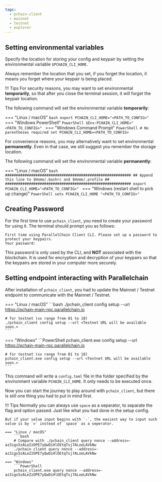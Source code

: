 ```yaml
---
tags:
  - pchain-client
  - mainnet
  - testnet
  - explorer
---
```


## Setting environmental variables

Specify the location for storing your config and keypair by setting the environmental variable `$PCHAIN_CLI_HOME`.

Always remember the location that you set, if you forget the location, it means you forget where your keypair is being placed.

!!! Tips
    For security reasons, you may want to set environmental **temporarily**, so that after you close the terminal session, it will forget the keypair location.

The following command will set the environmental variable **temporarily**:

=== "Linux / macOS"
    ```bash
    export PCHAIN_CLI_HOME="<PATH_TO_CONFIG>"
    ```
=== "Windows PowerShell"
    ```PowerShell
    $Env:PCHAIN_CLI_HOME="<PATH_TO_CONFIG>"
    ```
=== "Windows Command Prompt"
    ```PowerShell
    # No parentheses required
    set PCHAIN_CLI_HOME=<PATH_TO_CONFIG>
    ```

For convenience reasons, you may alternatively want to set environmental **permanently**. Even in that case, we still suggest you remember the storage location.

The following command will set the environmental variable **permanently**:

=== "Linux / macOS"
    ```bash
    ##########################################################
    ## Append this line to $Home/.bashrc and $Home/.profile ##
    ##########################################################
    export PCHAIN_CLI_HOME="<PATH_TO_CONFIG>"
    ```
=== "Windows (restart shell to pick up change)"
    ```PowerShell
    setx PCHAIN_CLI_HOME "<PATH_TO_CONFIG>"
    ```

## Creating Password

For the first time to use `pchain_client`, you need to create your password for using it. The terminal should prompt you as follows:

```text
First time using ParallelChain Client CLI. Please set up a password to protect your keypairs.
Your password: 
```

This password is only used by the CLI, and **NOT** associated with the blockchain. It is used for encryption and decryption of your keypairs so that the keypairs are stored in your computer more securely.

## Setting endpoint interacting with Parallelchain

After installation of `pchain_client`, you had to update the Mainnet / Testnet endpoint to communicate with the Mainnet / Testnet. 

=== "Linux / macOS"
    ```bash
    ./pchain_client config setup --url https://pchain-main-rpc.parallelchain.io

    # for testnet (xx range from 01 to 10)
    ./pchain_client config setup --url <Testnet URL will be available soon.>
    ```
=== "Windows"
    ```PowerShell
    pchain_client.exe config setup --url https://pchain-main-rpc.parallelchain.io

    # for testnet (xx range from 01 to 10)
    pchain_client.exe config setup --url <Testnet URL will be available soon.>
    ```

This command will write a `config.toml` file in the folder specified by the environment variable `PCHAIN_CLI_HOME`. It only needs to be executed once.

Now you can start the journey to play around with `pchain_client`, but there is still one thing you had to put in mind first.

!!! Tips
    Normally you can always use `space` as a separator, to separate the flag and option passed. Just like what you had done in the setup config.

    But if your value input begins with `-`, the easiest way to input such value is by `=` instead of `space` as a seperator.

    === "Linux / macOS"
        ```bash
        # Compare with ./pchain_client query nonce --address=-az3igx5zALeZzOPE7yQwDiHlOEtqTsj7ALoeLAVkNw
        ./pchain_client query nonce --address=-az3igx5zALeZzOPE7yQwDiHlOEtqTsj7ALoeLAVkNw
        ```
    === "Windows"
        ```PowerShell
        pchain_client.exe query nonce --address=-az3igx5zALeZzOPE7yQwDiHlOEtqTsj7ALoeLAVkNw